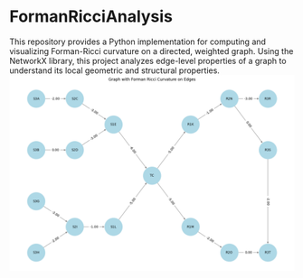 # FormanRicciAnalysis
This repository provides a Python implementation for computing and visualizing Forman-Ricci curvature on a directed, weighted graph. Using the NetworkX library, this project analyzes edge-level properties of a graph to understand its local geometric and structural properties.
![Graph Visualization with Forman-Ricci Curvature](GraphVisualization.png)
